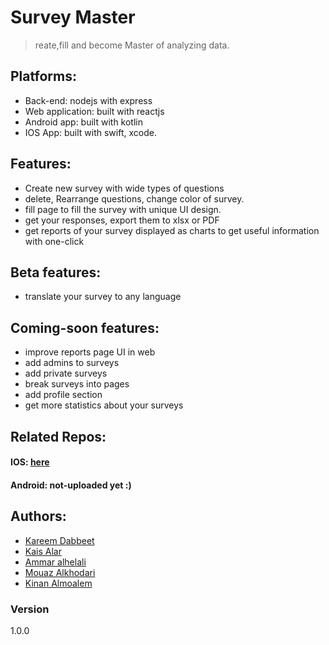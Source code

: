 # Survey Master

> reate,fill and become Master of analyzing data. 



## Platforms: 
* Back-end: nodejs with express
* Web application: built with reactjs
* Android app: built with kotlin
* IOS App: built with swift, xcode.

## Features:
* Create new survey with wide types of questions
* delete, Rearrange questions, change color of survey.
* fill page to fill the survey with unique UI design.
* get your responses, export them to xlsx or PDF
* get reports of your survey displayed as charts to get useful information with one-click

## Beta features: 
* translate your survey to any language

## Coming-soon features: 
* improve reports page UI in web
* add admins to surveys
* add private surveys
* break surveys into pages 
* add profile section 
* get more statistics about your surveys

## Related Repos: 
#### IOS: [here]
#### Android: not-uploaded yet :)

## Authors: 
* [Kareem Dabbeet]
* [Kais Alar]
* [Ammar alhelali]
* [Mouaz Alkhodari]
* [Kinan Almoalem]
 
### Version
1.0.0

[here]: https://github.com/Ammar0ah/SurveyMaster-iOS
[Kareem Dabbeet]: https://github.com/KareemDa
[Kais Alar]: https://github.com/kaisalar
[Ammar alhelali]: https://github.com/Ammar0ah
[Mouaz Alkhodari]: https://github.com/mouazAlkhodari
[Kinan Almoalem]: https://github.com/kinanAlmoalm

